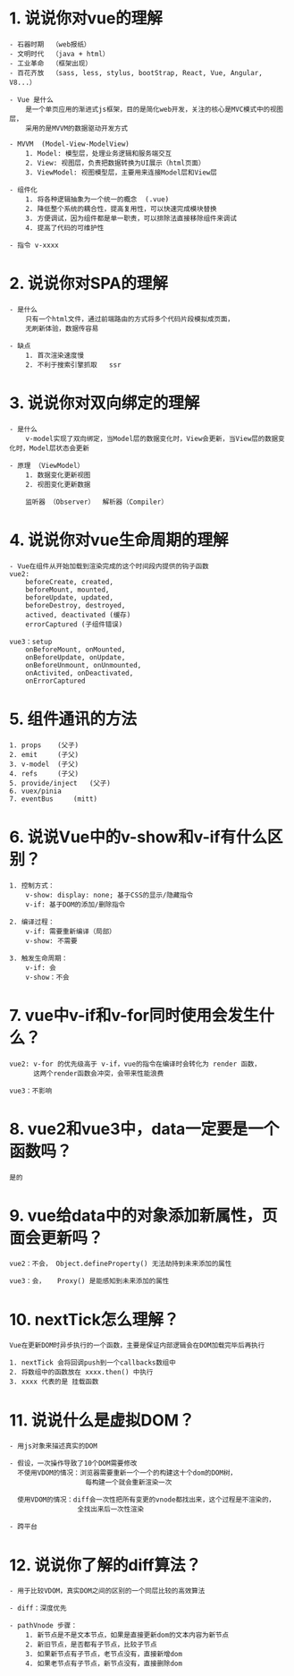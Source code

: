 # 1. 说说你对vue的理解
    - 石器时期  （web报纸）
    - 文明时代  （java + html）
    - 工业革命  （框架出现）
    - 百花齐放  （sass, less, stylus, bootStrap, React, Vue, Angular, V8...）

    - Vue 是什么
        是一个单页应用的渐进式js框架，目的是简化web开发，关注的核心是MVC模式中的视图层，
        采用的是MVVM的数据驱动开发方式

    - MVVM  (Model-View-ModelView)
        1. Model: 模型层，处理业务逻辑和服务端交互
        2. View: 视图层，负责把数据转换为UI展示（html页面）
        3. ViewModel: 视图模型层，主要用来连接Model层和View层

    - 组件化
        1. 将各种逻辑抽象为一个统一的概念  (.vue)
        2. 降低整个系统的耦合性，提高复用性，可以快速完成模块替换
        3. 方便调试，因为组件都是单一职责，可以排除法直接移除组件来调试
        4. 提高了代码的可维护性

    - 指令 v-xxxx

# 2. 说说你对SPA的理解
    - 是什么
        只有一个html文件，通过前端路由的方式将多个代码片段模拟成页面，
        无刷新体验，数据传容易

    - 缺点
        1. 首次渲染速度慢
        2. 不利于搜索引擎抓取   ssr

# 3. 说说你对双向绑定的理解
    - 是什么
        v-model实现了双向绑定，当Model层的数据变化时，View会更新，当View层的数据变化时，Model层状态会更新

    - 原理 （ViewModel）
        1. 数据变化更新视图
        2. 视图变化更新数据

        监听器 （Observer）  解析器（Compiler）

# 4. 说说你对vue生命周期的理解
    - Vue在组件从开始加载到渲染完成的这个时间段内提供的钩子函数
    vue2:
        beforeCreate, created,
        beforeMount, mounted,
        beforeUpdate, updated,
        beforeDestroy, destroyed,
        actived, deactivated (缓存)
        errorCaptured (子组件错误)

    vue3：setup
        onBeforeMount, onMounted,
        onBeforeUpdate, onUpdate,
        onBeforeUnmount, onUnmounted,
        onActivited, onDeactivated,
        onErrorCaptured

# 5. 组件通讯的方法
    1. props    (父子)
    2. emit     (子父)
    3. v-model  (子父)
    4. refs     (子父)
    5. provide/inject   (父子)
    6. vuex/pinia
    7. eventBus     (mitt)

# 6. 说说Vue中的v-show和v-if有什么区别？
    1. 控制方式：
        v-show: display: none; 基于CSS的显示/隐藏指令
        v-if: 基于DOM的添加/删除指令

    2. 编译过程：
        v-if: 需要重新编译（局部）
        v-show: 不需要

    3. 触发生命周期：
        v-if: 会
        v-show：不会

# 7. vue中v-if和v-for同时使用会发生什么？
    vue2: v-for 的优先级高于 v-if，vue的指令在编译时会转化为 render 函数，
          这两个render函数会冲突，会带来性能浪费

    vue3：不影响

# 8. vue2和vue3中，data一定要是一个函数吗？
    是的

# 9. vue给data中的对象添加新属性，页面会更新吗？
    vue2：不会， Object.defineProperty() 无法劫持到未来添加的属性

    vue3：会，   Proxy() 是能感知到未来添加的属性

# 10. nextTick怎么理解？
    Vue在更新DOM时异步执行的一个函数，主要是保证内部逻辑会在DOM加载完毕后再执行

    1. nextTick 会将回调push到一个callbacks数组中
    2. 将数组中的函数放在 xxxx.then() 中执行
    3. xxxx 代表的是 挂载函数

# 11. 说说什么是虚拟DOM？
    - 用js对象来描述真实的DOM

    - 假设，一次操作导致了10个DOM需要修改
      不使用VDOM的情况：浏览器需要重新一个一个的构建这十个dom的DOM树，
                       每构建一个就会重新渲染一次 

      使用VDOM的情况：diff会一次性把所有变更的vnode都找出来，这个过程是不渲染的，
                     全找出来后一次性渲染 

    - 跨平台

# 12. 说说你了解的diff算法？
    - 用于比较VDOM，真实DOM之间的区别的一个同层比较的高效算法

    - diff：深度优先

    - pathVnode 步骤：
        1. 新节点是不是文本节点，如果是直接更新dom的文本内容为新节点
        2. 新旧节点，是否都有子节点，比较子节点
        3. 如果新节点有子节点，老节点没有，直接新增dom
        4. 如果老节点有子节点，新节点没有，直接删除dom



